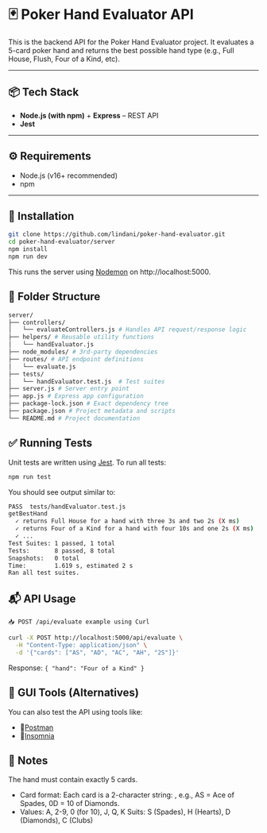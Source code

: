 # 🃏 Poker Hand Evaluator API

This is the backend API for the Poker Hand Evaluator project. It evaluates a 5-card poker hand and returns the best possible hand type (e.g., Full House, Flush, Four of a Kind, etc).

---

## 📦 Tech Stack

- **Node.js (with npm)** + **Express** – REST API
- **Jest**
---

## ⚙️ Requirements

- Node.js (v16+ recommended)
- npm
---

## 🔧 Installation

```bash
git clone https://github.com/lindani/poker-hand-evaluator.git
cd poker-hand-evaluator/server
npm install
npm run dev
```
This runs the server using [Nodemon](https://nodemon.io/)
 on http://localhost:5000.

## 📁 Folder Structure

```bash
server/
├── controllers/
│   └── evaluateControllers.js # Handles API request/response logic
├── helpers/ # Reusable utility functions
│   └── handEvaluator.js
├── node_modules/ # 3rd-party dependencies
├── routes/ # API endpoint definitions
│   └── evaluate.js
├── tests/
│   └── handEvaluator.test.js  # Test suites
├── server.js # Server entry point
├── app.js # Express app configuration
├── package-lock.json # Exact dependency tree
├── package.json # Project metadata and scripts
└── README.md # Project documentation
```

## ✅ Running Tests
Unit tests are written using [Jest](https://jestjs.io/). To run all tests:

```bash
npm run test
```
You should see output similar to:
```bash
PASS  tests/handEvaluator.test.js
getBestHand
  ✓ returns Full House for a hand with three 3s and two 2s (X ms)
  ✓ returns Four of a Kind for a hand with four 10s and one 2s (X ms)
  ✓ ...
Test Suites: 1 passed, 1 total
Tests:       8 passed, 8 total
Snapshots:   0 total
Time:        1.619 s, estimated 2 s
Ran all test suites.
```
## 📬 API Usage
`📥 POST /api/evaluate example using Curl`

```bash
curl -X POST http://localhost:5000/api/evaluate \
  -H "Content-Type: application/json" \
  -d '{"cards": ["AS", "AD", "AC", "AH", "2S"]}'
```
Response:
`{
  "hand": "Four of a Kind"
}`

## 🧰 GUI Tools (Alternatives)
You can also test the API using tools like:
- 🔹[Postman](https://www.postman.com/)
- 🔹[Insomnia](https://insomnia.rest/)

## 🧠 Notes
The hand must contain exactly 5 cards.

- Card format: Each card is a 2-character string: <value><suit>, e.g., AS = Ace of Spades, 0D = 10 of Diamonds.
- Values: A, 2-9, 0 (for 10), J, Q, K
Suits: S (Spades), H (Hearts), D (Diamonds), C (Clubs)